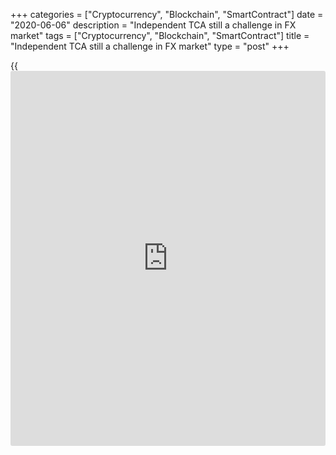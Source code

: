 +++
categories = ["Cryptocurrency", "Blockchain", "SmartContract"]
date = "2020-06-06"
description = "Independent TCA still a challenge in FX market"
tags = ["Cryptocurrency", "Blockchain", "SmartContract"]
title = "Independent TCA still a challenge in FX market"
type = "post"
+++

{{<iframe id="large-banner" src="https://www.bounty.group/#slide=18.0" width="100%" height="600" scrolling="no" style="border: 0px solid rgb(216, 221, 230); border-radius: 3px;">}}

![Bank-of-England-building-shadow-R-780.jpg][1]  
_A shadow falls across the Bank of England_

  

During a presentation on FX market fragmentation at [TradeTech FX 2019
in September, Andrew Hauser][2], executive director for markets at the
Bank of England (BoE), spoke of the merits of responding to the
challenge of greater fragmentation by seeking more effective, robust and
independent [aggregation](https://www.fintechee.com/features/price-aggregator/), analytical and [execution tools][3].

One of the observations he made was that TCA data sourced exclusively
from one [liquidity provider](https://www.fintechee.com/services/liquidity-provider/) are unlikely to provide an objective
evaluation.

![Andrew_Hauser-160x186][4]  
  
---  
  
 _Andrew Hauser,  
BoE_  
  
However, within weeks of Hauser’s presentation, Greenwich Associates
published research that found that 53% of FX traders surveyed said they
did not use TCA at all. Of those who did, 22% used venue-provided TCA
reports and 15% relied on reports provided by dealers.

Greenwich considers such reports as potentially valuable, but often
self-referential, since while they give the user a sense of their
execution quality relative to what was available at the time on the
platform or from the dealer, they do not take into account the wider
market context.

Just 43% of the dealers who used TCA worked with third-party providers,
Greenwich found.

Independent TCA vendors acknowledge the difficulty of obtaining pricing
data from venues, but they also observe that measuring the quality of
execution from prices generated by the venue or the counterparty will
only prove the trading decision and cannot identify the costs of trading
elsewhere.

“The only way to ensure transparency and impartiality is to compare
execution to a venue neutral and counterparty neutral aggregated mid-
rate,” says New Change FX head of research Xavier Porterfield.

### Consistency sought

According to Pete Eggleston, co-founder of [BestX][5], it is not just a
question of impartiality, but more the need to be able to measure
execution performance on a totally consistent basis.

“The market suffers from a lack of consistency and standards when it
comes to performance measurement, such as which market reference data to
use, which benchmarks to use and [how to](https://www.playgroundfx.com/blog/forex-trading-how-to/) calculate them,” he says.

“It is rare that an FX trader will only ever execute with one dealer or
on one venue, so as soon as they trade across multiple dealers there is
a need to be able to measure performance on a level playing field.”

  

> If the results are clear and adequately communicated to those within
the trading process, trading results should improve over time. If
nothing is communicated, nothing changes  
>

>

>  - John Halligan, Global Trading Analytics

  

The good [news](https://www.letsplayfx.com/blog/forex-news-website/) for these providers is that clients are now asking for
user tools within a data science infrastructure to enable analysis in a
more robust and dynamic way, suggests Integral chief revenue officer
Vikas Srivastava.

“This helps to generate targeted insight in a way that a generic mid-
rate or canned TCA reports couldn’t necessarily provide,” he says.

![Guy-Hopkins-160x186][6]  
  
---  
  
 _Guy Hopkins,  
FairXchange_  
  
While it is clearly not ideal that FX traders are relying on venues and
dealers to measure execution, at least it means they are measuring it,
which is the essential first step to better execution.

That is the view of Guy Hopkins, founder of FairXchange, who says
customer objectives are also relevant.

“Dealers have invested heavily in pre-trade analytical tools as they are
keen for their single-dealer platforms to maintain their position as a
client’s ‘window on the market’,” he explains.

“If they are helping their clients gain insight and use their execution
tools more effectively, that strikes me as a good thing. After all, they
know their tools better than anyone else.”

However, Hopkins also recognises the value of working with third parties
unencumbered by relationships with venues or dealers, and recommends
that to avoid any potential conflicts of interest clients should pay for
that analysis themselves rather than have their dealers subsidize the
cost.

### Quality questioned

In his TradeTech FX 2019 presentation, the BoE’s Hauser also warned that
it was far from certain whether independent third-party TCA providers
could develop business models in FX that were economically sustainable
and robust enough in [terms](https://www.fintechee.com/terms/) of their quality and breadth of data inputs
to drive widespread adoption.

“That is a valid concern, but we see the issue differently,” says Curex
Group chairman and CEO James Singleton. “The onus is not on third-party
TCA providers to build sustainable business models to drive widespread
adoption. [The buy-side][7] community needs to embrace robust TCA and
help the providers of the service build more effective tools.

“The business model will succeed if the cost of trade analytics is
independent of execution cost and the product is used to improve the
trading outcomes of the customer.”

Klarity FX director Amarjit Sahota accepts that there is probably room
for consolidation within third-party TCA providers and that the easy
option for some has been to integrate into dealer/exchange platforms –
although this limits market reach and independence.

![Audrey Blater 160x186][8]  
  
---  
  
 _Audrey Blater,  
Aite Group_  
  
Employing advanced analytics technology – such as artificial
intelligence and machine learning – to create more robust data and views
in the market will enhance opportunities for the best providers, says
Aite Group senior analyst Audrey Blater.

“We may see some players moving in and out of the space as venues,
dealers and third-party TCA solution providers put pressure on
incumbents,” she adds.

According to John Halligan, president of Global Trading Analytics, the
key to success lies in communication.

“If the results are clear and adequately communicated to those within
the trading process, trading results should improve over time,” he says.
“If nothing is communicated, nothing changes.”

  

   1. /v-8fa3b5166e85bfcd6bd4b356fff5b8ed/Media/images/euromoney/reuters-9/Bank-of-England-building-shadow-R-780.jpg
   2. www.bankofengland.co.uk/speech/2019/andrew-hauser-panellist-at-trade-tech-fx-europe-barcelona
   3. www.euromoney.com/article/b1bt1h7ms00nrk/fx-the-rise-of-quality-execution-analysis
   4. /v-039bf2f7bad8c5a4d694edba3a7d1caf/Media/images/euromoney/people-2/Andrew_Hauser-160x186.png
   5. www.euromoney.com/article/b12kq7mj3wzy9n/thomson-reuters-offers-clients-tca-via-bestx
   6. /v-86a367eb3c920b53fe7aaf175da61fc7/Media/images/euromoney/people-24/Guy-Hopkins-160x186.jpg
   7. www.euromoney.com/article/b16qpjhrpdh048/fx-tca-use-creeps-up-but-benefits-still-evolving
   8. /v-0b9731106af0eca705aee9fd09e31758/Media/images/euromoney/people-26/Audrey Blater 160x186.jpg